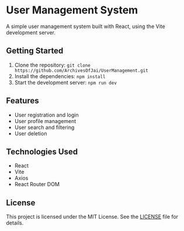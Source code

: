 # User Management System

A simple user management system built with React, using the Vite development server.

## Getting Started

1. Clone the repository: `git clone https://github.com/ArchivesOfJai/UserManagement.git`
2. Install the dependencies: `npm install`
3. Start the development server: `npm run dev`


## Features

* User registration and login
* User profile management
* User search and filtering
* User deletion

## Technologies Used

* React
* Vite
* Axios
* React Router DOM

## License

This project is licensed under the MIT License. See the [LICENSE](LICENSE) file for details.

